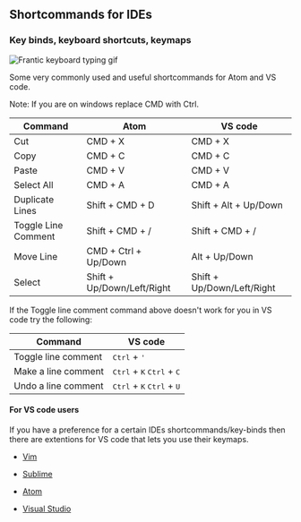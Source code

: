 ## Shortcommands for IDEs
### Key binds, keyboard shortcuts, keymaps

![Frantic keyboard typing gif](https://media.giphy.com/media/HoffxyN8ghVuw/giphy.gif "Frantic keyboard typing")

Some very commonly used and useful shortcommands for Atom and VS code.

Note: If you are on windows replace CMD with Ctrl.

| Command | Atom | VS code |
|---------|--------------------------|----------------------------|
| Cut | CMD + X | CMD + X |
| Copy | CMD + C | CMD + C |
| Paste | CMD + V | CMD + V |
| Select All | CMD + A | CMD + A |
| Duplicate Lines | Shift + CMD + D | Shift + Alt + Up/Down |
| Toggle Line Comment | Shift + CMD + / | Shift + CMD + / |
| Move Line | CMD + Ctrl + Up/Down | Alt + Up/Down |
| Select | Shift + Up/Down/Left/Right | Shift + Up/Down/Left/Right |


If the Toggle line comment command above doesn't work for you in VS code try the following:

| Command | VS code |
|--------------------|------------------------------------------------------------------|
| Toggle line comment | <kbd>Ctrl</kbd> + <kbd>'</kbd> |
| Make a line comment | <kbd>Ctrl</kbd> + <kbd>K</kbd>  <kbd>Ctrl</kbd> + <kbd>C</kbd> |
| Undo a line comment | <kbd>Ctrl</kbd> + <kbd>K</kbd>  <kbd>Ctrl</kbd> + <kbd>U</kbd> |


#### For VS code users

If you have a preference for a certain IDEs shortcommands/key-binds then there are extentions for VS code that lets you use their keymaps.

* [Vim](https://marketplace.visualstudio.com/items?itemName=vscodevim.vim)

* [Sublime](https://marketplace.visualstudio.com/items?itemName=ms-vscode.sublime-keybindings)

* [Atom](https://marketplace.visualstudio.com/items?itemName=ms-vscode.atom-keybindings)

* [Visual Studio](https://marketplace.visualstudio.com/items?itemName=ms-vscode.vs-keybindings)